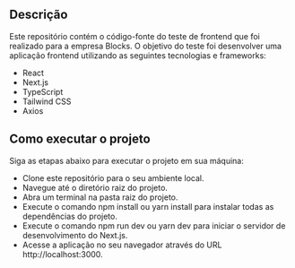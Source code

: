 ## Descrição

Este repositório contém o código-fonte do teste de frontend que foi realizado para a empresa Blocks. O objetivo do teste foi desenvolver uma aplicação frontend utilizando as seguintes tecnologias e frameworks:

- React
- Next.js
- TypeScript
- Tailwind CSS
- Axios

## Como executar o projeto

Siga as etapas abaixo para executar o projeto em sua máquina:

- Clone este repositório para o seu ambiente local.
- Navegue até o diretório raiz do projeto.
- Abra um terminal na pasta raiz do projeto.
- Execute o comando npm install ou yarn install para instalar todas as dependências do projeto.
- Execute o comando npm run dev ou yarn dev para iniciar o servidor de desenvolvimento do Next.js.
- Acesse a aplicação no seu navegador através do URL http://localhost:3000.
